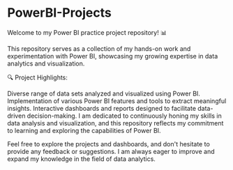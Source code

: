 # PowerBI-Projects
Welcome to my Power BI practice project repository! 📊

This repository serves as a collection of my hands-on work and experimentation with Power BI, showcasing my growing expertise in data analytics and visualization.

🔍 Project Highlights:

Diverse range of data sets analyzed and visualized using Power BI.
Implementation of various Power BI features and tools to extract meaningful insights.
Interactive dashboards and reports designed to facilitate data-driven decision-making.
I am dedicated to continuously honing my skills in data analysis and visualization, and this repository reflects my commitment to learning and exploring the capabilities of Power BI.

Feel free to explore the projects and dashboards, and don't hesitate to provide any feedback or suggestions. I am always eager to improve and expand my knowledge in the field of data analytics.
